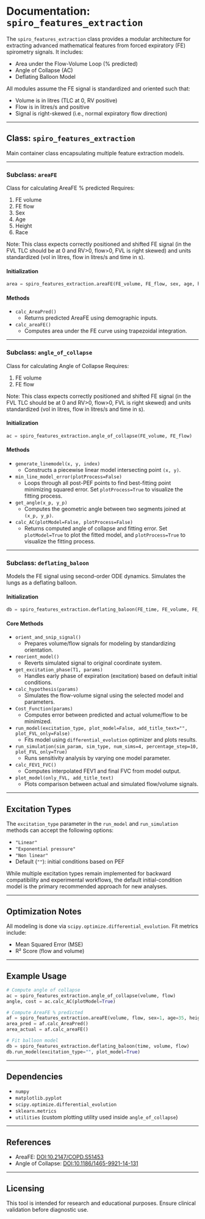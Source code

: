 # Documentation: `spiro_features_extraction`

The `spiro_features_extraction` class provides a modular architecture for extracting advanced mathematical features from forced expiratory (FE) spirometry signals. It includes:

* Area under the Flow-Volume Loop (% predicted)
* Angle of Collapse (AC)
* Deflating Balloon Model

All modules assume the FE signal is standardized and oriented such that:

* Volume is in litres (TLC at 0, RV positive)
* Flow is in litres/s and positive
* Signal is right-skewed (i.e., normal expiratory flow direction)

---

## Class: `spiro_features_extraction`

Main container class encapsulating multiple feature extraction models.

---

### Subclass: `areaFE`

Class for calculating AreaFE % predicted
Requires:
1. FE volume 
2. FE flow
3. Sex
4. Age
5. Height
6. Race

Note: This class expects correctly positioned and shifted FE signal (in the FVL TLC should be at 0 and RV>0, flow>0, FVL is right skewed) and units standardized (vol in litres, flow in litres/s and time in s).

#### Initialization
```python
area = spiro_features_extraction.areaFE(FE_volume, FE_flow, sex, age, height, race)
```

#### Methods

* `calc_AreaPred()`
  - Returns predicted AreaFE using demographic inputs.
* `calc_areaFE()`
  - Computes area under the FE curve using trapezoidal integration.

---

### Subclass: `angle_of_collapse`

Class for calculating Angle of Collapse
Requires:
1. FE volume 
2. FE flow

Note: This class expects correctly positioned and shifted FE signal (in the FVL TLC should be at 0 and RV>0, flow>0, FVL is right skewed) and units standardized (vol in litres, flow in litres/s and time in s).

#### Initialization
```python
ac = spiro_features_extraction.angle_of_collapse(FE_volume, FE_flow)
```

#### Methods

* `generate_linemodel(x, y, index)`
  - Constructs a piecewise linear model intersecting point `(x, y)`.
* `min_line_model_error(plotProcess=False)`
  - Loops through all post-PEF points to find best-fitting point minimizing squared error. Set `plotProcess=True` to visualize the fitting process.
* `get_angle(x_p, y_p)`
  - Computes the geometric angle between two segments joined at `(x_p, y_p)`.
* `calc_AC(plotModel=False, plotProcess=False)`
  - Returns computed angle of collapse and fitting error. Set `plotModel=True` to plot the fitted model, and `plotProcess=True` to visualize the fitting process.

---

### Subclass: `deflating_baloon`

Models the FE signal using second-order ODE dynamics. Simulates the lungs as a deflating balloon.

#### Initialization
```python
db = spiro_features_extraction.deflating_baloon(FE_time, FE_volume, FE_flow)
```

#### Core Methods

* `orient_and_snip_signal()`
  - Prepares volume/flow signals for modeling by standardizing orientation.
* `reorient_model()`
  - Reverts simulated signal to original coordinate system.
* `get_excitation_phase(T1, params)`
  - Handles early phase of expiration (excitation) based on default initial conditions.
* `calc_hypothesis(params)`
  - Simulates the flow-volume signal using the selected model and parameters.
* `Cost_Function(params)`
  - Computes error between predicted and actual volume/flow to be minimized.
* `run_model(excitation_type, plot_model=False, add_title_text="", plot_FVL_only=False)`
  - Fits model using `differential_evolution` optimizer and plots results.
* `run_simulation(sim_param, sim_type, num_sims=4, percentage_step=10, plot_FVL_only=True)`
  - Runs sensitivity analysis by varying one model parameter.
* `calc_FEV1_FVC()`
  - Computes interpolated FEV1 and final FVC from model output.
* `plot_model(only_FVL, add_title_text)`
  - Plots comparison between actual and simulated flow/volume signals.

---

## Excitation Types

The `excitation_type` parameter in the `run_model` and `run_simulation` methods can accept the following options:

* `"Linear"`
* `"Exponential pressure"`
* `"Non linear"`
* Default (`""`): initial conditions based on PEF

While multiple excitation types remain implemented for backward compatibility and experimental workflows, the default initial-condition model is the primary recommended approach for new analyses.

---

## Optimization Notes

All modeling is done via `scipy.optimize.differential_evolution`. Fit metrics include:

* Mean Squared Error (MSE)
* R² Score (flow and volume)

---

## Example Usage

```python
# Compute angle of collapse
ac = spiro_features_extraction.angle_of_collapse(volume, flow)
angle, cost = ac.calc_AC(plotModel=True)

# Compute AreaFE % predicted
af = spiro_features_extraction.areaFE(volume, flow, sex=1, age=35, height=170, race='Caucasian')
area_pred = af.calc_AreaPred()
area_actual = af.calc_areaFE()

# Fit balloon model
db = spiro_features_extraction.deflating_baloon(time, volume, flow)
db.run_model(excitation_type="", plot_model=True)
```

---

## Dependencies

* `numpy`
* `matplotlib.pyplot`
* `scipy.optimize.differential_evolution`
* `sklearn.metrics`
* `utilities` (custom plotting utility used inside `angle_of_collapse`)

---

## References

* AreaFE: [DOI:10.2147/COPD.S51453](https://www.dovepress.com/area-under-the-forced-expiratory-flow-volume-loop-in-spirometry-indica-peer-reviewed-fulltext-article-COPD)
* Angle of Collapse: [DOI:10.1186/1465-9921-14-131](https://respiratory-research.biomedcentral.com/articles/10.1186/1465-9921-14-131)

---

## Licensing

This tool is intended for research and educational purposes. Ensure clinical validation before diagnostic use.
